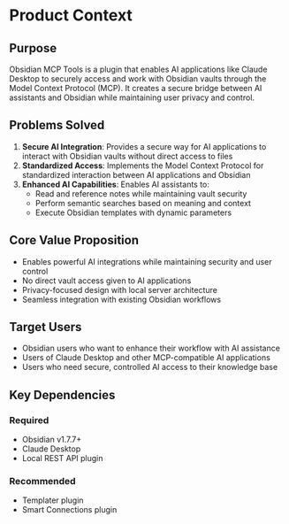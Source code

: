 # Product Context

## Purpose
Obsidian MCP Tools is a plugin that enables AI applications like Claude Desktop to securely access and work with Obsidian vaults through the Model Context Protocol (MCP). It creates a secure bridge between AI assistants and Obsidian while maintaining user privacy and control.

## Problems Solved
1. **Secure AI Integration**: Provides a secure way for AI applications to interact with Obsidian vaults without direct access to files
2. **Standardized Access**: Implements the Model Context Protocol for standardized interaction between AI applications and Obsidian
3. **Enhanced AI Capabilities**: Enables AI assistants to:
   - Read and reference notes while maintaining vault security
   - Perform semantic searches based on meaning and context
   - Execute Obsidian templates with dynamic parameters

## Core Value Proposition
- Enables powerful AI integrations while maintaining security and user control
- No direct vault access given to AI applications
- Privacy-focused design with local server architecture
- Seamless integration with existing Obsidian workflows

## Target Users
- Obsidian users who want to enhance their workflow with AI assistance
- Users of Claude Desktop and other MCP-compatible AI applications
- Users who need secure, controlled AI access to their knowledge base

## Key Dependencies
### Required
- Obsidian v1.7.7+
- Claude Desktop
- Local REST API plugin

### Recommended
- Templater plugin
- Smart Connections plugin
